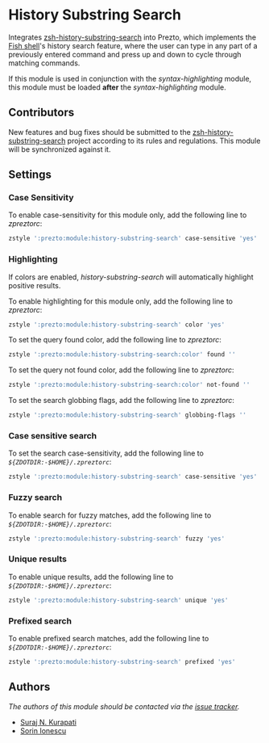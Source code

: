 History Substring Search
========================

Integrates [zsh-history-substring-search][1] into Prezto, which implements
the [Fish shell][2]'s history search feature, where the user can type in any
part of a previously entered command and press up and down to cycle through
matching commands.

If this module is used in conjunction with the *syntax-highlighting* module,
this module must be loaded **after** the *syntax-highlighting* module.

Contributors
------------

New features and bug fixes should be submitted to the
[zsh-history-substring-search][1] project according to its rules and
regulations. This module will be synchronized against it.

Settings
--------

### Case Sensitivity

To enable case-sensitivity for this module only, add the following line to
*zpreztorc*:

```sh
zstyle ':prezto:module:history-substring-search' case-sensitive 'yes'
```

### Highlighting

If colors are enabled, *history-substring-search* will automatically highlight
positive results.

To enable highlighting for this module only, add the following line to
*zpreztorc*:

```sh
zstyle ':prezto:module:history-substring-search' color 'yes'
```

To set the query found color, add the following line to *zpreztorc*:

```sh
zstyle ':prezto:module:history-substring-search:color' found ''
```

To set the query not found color, add the following line to *zpreztorc*:

```sh
zstyle ':prezto:module:history-substring-search:color' not-found ''
```

To set the search globbing flags, add the following line to *zpreztorc*:

```sh
zstyle ':prezto:module:history-substring-search' globbing-flags ''
```

### Case sensitive search

To set the search case-sensitivity, add the following line to
_`${ZDOTDIR:-$HOME}/.zpreztorc`_:

```sh
zstyle ':prezto:module:history-substring-search' case-sensitive 'yes'
```

### Fuzzy search

To enable search for fuzzy matches, add the following line to
_`${ZDOTDIR:-$HOME}/.zpreztorc`_:

```sh
zstyle ':prezto:module:history-substring-search' fuzzy 'yes'
```

### Unique results

To enable unique results, add the following line to
_`${ZDOTDIR:-$HOME}/.zpreztorc`_:

```sh
zstyle ':prezto:module:history-substring-search' unique 'yes'
```

### Prefixed search

To enable prefixed search matches, add the following line to
_`${ZDOTDIR:-$HOME}/.zpreztorc`_:

```sh
zstyle ':prezto:module:history-substring-search' prefixed 'yes'
```

## Authors

*The authors of this module should be contacted via the [issue tracker][3].*

  - [Suraj N. Kurapati](https://github.com/sunaku)
  - [Sorin Ionescu](https://github.com/sorin-ionescu)

[1]: https://github.com/zsh-users/zsh-history-substring-search
[2]: http://fishshell.com
[3]: https://github.com/sorin-ionescu/prezto/issues

